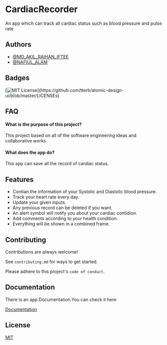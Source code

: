 
# CardiacRecorder

An app which can track all cardiac status such as blood pressure and pulse rate 


## Authors

- [@MD_AKIL_RAIHAN_IFTEE](https://www.github.com/IFTEE-KUET-CSE)
- [@NAFIUL_ALAM](https://www.github.com/Exoalam)


## Badges


[![MIT License](https://img.shields.io/apm/l/atomic-design-ui.svg?)](https://github.com/tterb/atomic-design-ui/blob/master/LICENSEs)

## FAQ

#### What is the purpose of this project?

This project based on all of the software engineering ideas and collaborative works

#### What does the app do?

This app can save all the record of cardiac status.


## Features

- Contian the information of your Systolic and Diastolic blood pressure.
- Track your heart rate every day.
- Update your given inputs.
- Any previous record can be deleted if you want.
- An alert symbol will notify you about your cardiac contidion.
- Add comments according to your health condition.
- Everything will be shown in a combined frame.

## Contributing

Contributions are always welcome!

See `contributing.md` for ways to get started.

Please adhere to this project's `code of conduct`.


## Documentation
There is an app Documentation.You can check it here

[Documentation](https://exoalam.github.io/com/example/cardiacrecorder/package-summary.html)


## License

[MIT](https://choosealicense.com/licenses/mit/)

